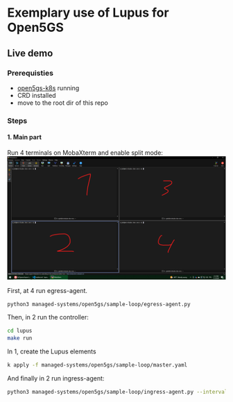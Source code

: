 # Exemplary use of Lupus for Open5GS

## Live demo
### Prerequisties
- [open5gs-k8s](https://github.com/niloysh/open5gs-k8s) running
- CRD installed
- move to the root dir of this repo

### Steps
#### 1. Main part
Run 4 terminals on MobaXterm and enable split mode:
![](../../upf-net/_img/5.png)

First, at 4 run egress-agent.
```sh
python3 managed-systems/open5gs/sample-loop/egress-agent.py
```

Then, in 2 run the controller:
```sh
cd lupus
make run
```

In 1, create the Lupus elements
```sh
k apply -f managed-systems/open5gs/sample-loop/master.yaml
```

And finally in 2 run ingress-agent:
```sh
python3 managed-systems/open5gs/sample-loop/ingress-agent.py --interval 30
```